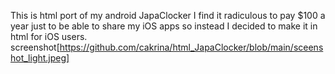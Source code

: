 This is html port of my android JapaClocker 
I find it radiculous to pay $100 a year just to be able to share my iOS apps so instead I decided to make it in html for iOS users.
screenshot[https://github.com/cakrina/html_JapaClocker/blob/main/sceenshot_light.jpeg]
